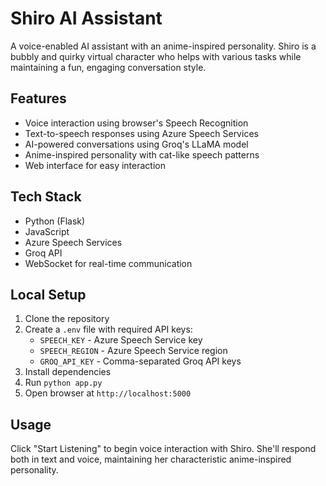 # Shiro AI Assistant

A voice-enabled AI assistant with an anime-inspired personality. Shiro is a bubbly and quirky virtual character who helps with various tasks while maintaining a fun, engaging conversation style.

## Features

- Voice interaction using browser's Speech Recognition
- Text-to-speech responses using Azure Speech Services
- AI-powered conversations using Groq's LLaMA model
- Anime-inspired personality with cat-like speech patterns
- Web interface for easy interaction

## Tech Stack

- Python (Flask)
- JavaScript
- Azure Speech Services
- Groq API
- WebSocket for real-time communication

## Local Setup

1. Clone the repository
2. Create a `.env` file with required API keys:
   - `SPEECH_KEY` - Azure Speech Service key
   - `SPEECH_REGION` - Azure Speech Service region
   - `GROQ_API_KEY` - Comma-separated Groq API keys
3. Install dependencies
4. Run `python app.py`
5. Open browser at `http://localhost:5000`

## Usage

Click "Start Listening" to begin voice interaction with Shiro. She'll respond both in text and voice, maintaining her characteristic anime-inspired personality.

